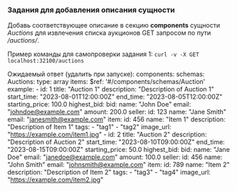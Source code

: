### Задания для добавления описания сущности

Добавь соответствующее описание в секцию **components** сущности *Auctions* для извлечения списка аукционов GET запросом по пути */auctions/*.

Пример команды для самопроверки задания 1:
`curl -v -X GET localhost:32100/auctions`

Ожидаемый ответ (удалить при запуске):
components:
  schemas:
    Auctions:
      type: array
      items:
        $ref: '#/components/schemas/Auction'
      example:
        - id: 1
          title: "Auction 1"
          description: "Description of Auction 1"
          start_time: "2023-08-01T12:00:00Z"
          end_time: "2023-08-05T12:00:00Z"
          starting_price: 100.0
          highest_bid:
            bid:
              name: "John Doe"
              email: "johndoe@example.com"
            amount: 200.0
          seller:
            id: 123
            name: "Jane Smith"
            email: "janesmith@example.com"
          item:
            id: 456
            name: "Item 1"
            description: "Description of Item 1"
            tags:
              - "tag1"
              - "tag2"
            image_url: "https://example.com/item1.jpg"
        - id: 2
          title: "Auction 2"
          description: "Description of Auction 2"
          start_time: "2023-08-10T09:00:00Z"
          end_time: "2023-08-15T09:00:00Z"
          starting_price: 50.0
          highest_bid:
            bid:
              name: "Jane Doe"
              email: "janedoe@example.com"
            amount: 100.0
          seller:
            id: 456
            name: "John Smith"
            email: "johnsmith@example.com"
          item:
            id: 789
            name: "Item 2"
            description: "Description of Item 2"
            tags:
              - "tag3"
              - "tag4"
            image_url: "https://example.com/item2.jpg"

